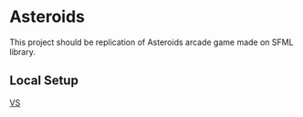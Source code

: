 # Asteroids
This project should be replication of Asteroids arcade game made on SFML library.

## Local Setup
[VS](https://www.sfml-dev.org/tutorials/2.5/start-vc.php)